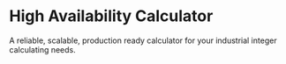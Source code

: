 # High Availability Calculator

A reliable, scalable, production ready calculator for your industrial integer calculating needs. 
